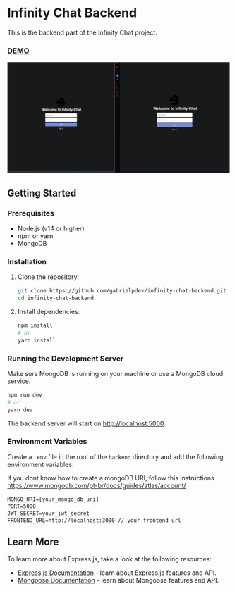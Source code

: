 # Infinity Chat Backend

This is the backend part of the Infinity Chat project.

### [DEMO](https://infinity-chat-frontend.vercel.app)

<img src='./.github/demo.gif' />

## Getting Started

### Prerequisites

- Node.js (v14 or higher)
- npm or yarn
- MongoDB

### Installation

1. Clone the repository:

   ```bash
   git clone https://github.com/gabrielpdev/infinity-chat-backend.git
   cd infinity-chat-backend
   ```

2. Install dependencies:

   ```bash
   npm install
   # or
   yarn install
   ```

### Running the Development Server

Make sure MongoDB is running on your machine or use a MongoDB cloud service.

```bash
npm run dev
# or
yarn dev
```

The backend server will start on [http://localhost:5000](http://localhost:5000).

### Environment Variables

Create a `.env` file in the root of the `backend` directory and add the following environment variables:

If you dont know how to create a mongoDB URI, follow this instructions https://www.mongodb.com/pt-br/docs/guides/atlas/account/

```
MONGO_URI=[your_mongo_db_uri]
PORT=5000
JWT_SECRET=your_jwt_secret
FRONTEND_URL=http://localhost:3000 // your frontend url

```

## Learn More

To learn more about Express.js, take a look at the following resources:

- [Express.js Documentation](https://expressjs.com/) - learn about Express.js features and API.
- [Mongoose Documentation](https://mongoosejs.com/) - learn about Mongoose features and API.
